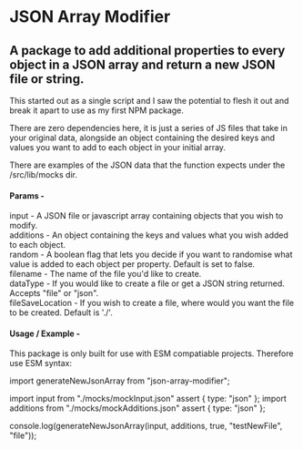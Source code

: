 # JSON Array Modifier

## A package to add additional properties to every object in a JSON array and return a new JSON file or string.

This started out as a single script and I saw the potential to flesh it out and break it apart to use as my first NPM package.

There are zero dependencies here, it is just a series of JS files that take in your original data, alongside an object containing the desired keys and values you want to add to each object in your initial array.

There are examples of the JSON data that the function expects under the /src/lib/mocks dir.

#### Params -

input - A JSON file or javascript array containing objects that you wish to modify.<br>
additions - An object containing the keys and values what you wish added to each object.<br>
random - A boolean flag that lets you decide if you want to randomise what value is added to each object per property. Default is set to false.<br>
filename - The name of the file you'd like to create.<br>
dataType - If you would like to create a file or get a JSON string returned. Accepts "file" or "json".<br>
fileSaveLocation - If you wish to create a file, where would you want the file to be created. Default is './'.<br>

#### Usage / Example -

This package is only built for use with ESM compatiable projects. Therefore use ESM syntax:<br>

import generateNewJsonArray from "json-array-modifier";

import input from "./mocks/mockInput.json" assert { type: "json" };
import additions from "./mocks/mockAdditions.json" assert { type: "json" };

console.log(generateNewJsonArray(input, additions, true, "testNewFile", "file"));
